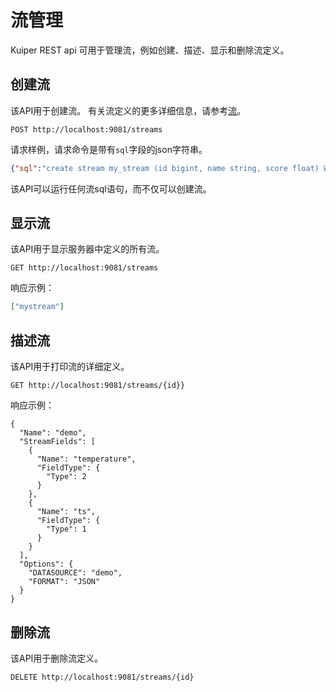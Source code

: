 # 流管理

Kuiper REST api 可用于管理流，例如创建、描述、显示和删除流定义。

## 创建流

该API用于创建流。 有关流定义的更多详细信息，请参考[流](../sqls/streams.md)。

```shell
POST http://localhost:9081/streams
```
请求样例，请求命令是带有`sql`字段的json字符串。

```json
{"sql":"create stream my_stream (id bigint, name string, score float) WITH ( datasource = \"topic/temperature\", FORMAT = \"json\", KEY = \"id\")"}
```

该API可以运行任何流sql语句，而不仅可以创建流。

## 显示流

该API用于显示服务器中定义的所有流。

```shell
GET http://localhost:9081/streams
```

响应示例：

```json
["mystream"]
```

## 描述流

该API用于打印流的详细定义。

```shell
GET http://localhost:9081/streams/{id}}
```

响应示例：

```shell
{
  "Name": "demo",
  "StreamFields": [
    {
      "Name": "temperature",
      "FieldType": {
        "Type": 2
      }
    },
    {
      "Name": "ts",
      "FieldType": {
        "Type": 1
      }
    }
  ],
  "Options": {
    "DATASOURCE": "demo",
    "FORMAT": "JSON"
  }
}
```

## 删除流

该API用于删除流定义。

```shell
DELETE http://localhost:9081/streams/{id}
```